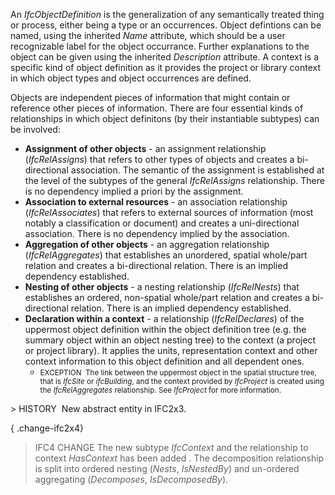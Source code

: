 An _IfcObjectDefinition_ is the generalization of any semantically treated thing or process, either being a type or an occurrences. Object defintions can be named, using the inherited _Name_ attribute, which should be a user recognizable label for the object occurrance. Further explanations to the object can be given using the inherited _Description_ attribute. A context is a specific kind of object definition as it provides the project or library context in which object types and object occurrences are defined.

Objects are independent pieces of information that might contain or reference other pieces of information. There are four essential kinds of relationships in which object definitons (by their instantiable subtypes) can be involved:

<ul>
<li><b>Assignment of other objects</b> - an assignment relationship
(<em>IfcRelAssigns</em>) that refers to other types of objects and
creates a bi-directional association. The semantic of the
assignment is established at the level of the subtypes of the
general <em>IfcRelAssigns</em> relationship. There is no dependency
implied a priori by the assignment.</li>
<li><b>Association to external resources</b> - an association
relationship (<em>IfcRelAssociates</em>) that refers to external
sources of information (most notably a classification or document)
and creates a uni-directional association. There is no dependency
implied by the association.</li>
<li><b>Aggregation of other objects</b> - an aggregation
relationship (<em>IfcRelAggregates</em>) that establishes an
unordered, spatial whole/part relation and creates a bi-directional
relation. There is an implied dependency established.</li>
<li><b>Nesting of other objects</b> - a nesting relationship
(<em>IfcRelNests</em>) that establishes an ordered, non-spatial
whole/part relation and creates a bi-directional relation. There is
an implied dependency established.</li>
<li><b>Declaration within a context</b> - a relationship
(<em>IfcRelDeclares</em>) of the uppermost object definition within
the object definition tree (e.g. the summary object within an
object nesting tree) to the context (a project or project library).
It applies the units, representation context and other context
information to this object definition and all dependent ones.
<ul>
<li style="list-type-type:none"><small>EXCEPTION&nbsp; The link
between the uppermost object in the spatial structure tree, that is
<em>IfcSite</em> or <em>ifcBuilding</em>, and the context provided
by <em>IfcProject</em> is created using the
<em>IfcRelAggregates</em> relationship. See <em>IfcProject</em> for
more information.</small></li>
</ul>
</li>
</ul>
> HISTORY&nbsp; New abstract entity in IFC2x3.

{ .change-ifc2x4}
> IFC4 CHANGE The new subtype _IfcContext_ and the relationship to context _HasContext_ has been added . The decomposition relationship is split into ordered nesting (_Nests_, _IsNestedBy_) and un-ordered aggregating (_Decomposes_, _IsDecomposedBy_).